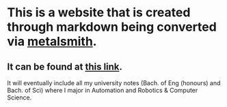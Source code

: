 # This is a website that is created through markdown being converted via [metalsmith](https://metalsmith.io/).
## It can be found at [this link](https://monkeinabox.github.io/maliciousSheepWebsite/).
It will eventually include all my university notes (Bach. of Eng (honours) and Bach. of Sci) where I major in Automation and Robotics & Computer Science.
